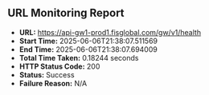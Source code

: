 ## URL Monitoring Report

- **URL:** https://api-gw1-prod1.fisglobal.com/gw/v1/health
- **Start Time:** 2025-06-06T21:38:07.511569
- **End Time:** 2025-06-06T21:38:07.694009
- **Total Time Taken:** 0.18244 seconds
- **HTTP Status Code:** 200
- **Status:** Success
- **Failure Reason:** N/A
